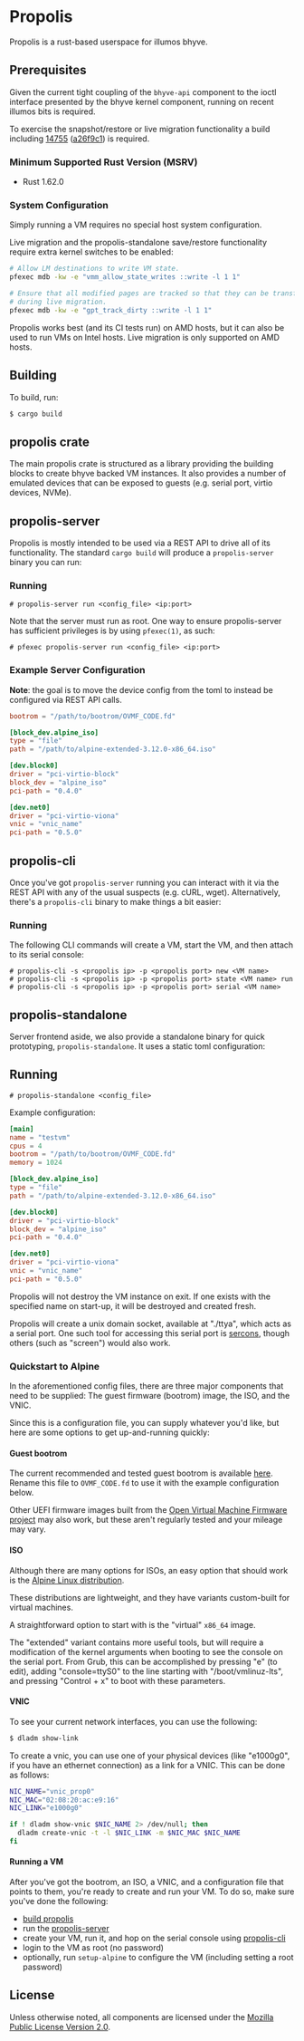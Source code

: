 # Propolis

Propolis is a rust-based userspace for illumos bhyve.

## Prerequisites

Given the current tight coupling of the `bhyve-api` component to the ioctl
interface presented by the bhyve kernel component, running on recent illumos
bits is required.

To exercise the snapshot/restore or live migration functionality a build
including [14755](https://www.illumos.org/issues/14755)
([a26f9c1](https://github.com/illumos/illumos-gate/commit/a26f9c149bc8e4c9206303674cdef16edec1ca70))
is required.

### Minimum Supported Rust Version (MSRV)

- Rust 1.62.0

### System Configuration

Simply running a VM requires no special host system configuration.

Live migration and the propolis-standalone save/restore functionality require
extra kernel switches to be enabled:

```bash
# Allow LM destinations to write VM state.
pfexec mdb -kw -e "vmm_allow_state_writes ::write -l 1 1"

# Ensure that all modified pages are tracked so that they can be transferred
# during live migration.
pfexec mdb -kw -e "gpt_track_dirty ::write -l 1 1"
```

Propolis works best (and its CI tests run) on AMD hosts, but it can also be used
to run VMs on Intel hosts. Live migration is only supported on AMD hosts.

## Building

To build, run:

```bash
$ cargo build
```

## propolis crate

The main propolis crate is structured as a library providing the building
blocks to create bhyve backed VM instances. It also provides a number of
emulated devices that can be exposed to guests (e.g. serial port, virtio
devices, NVMe).

## propolis-server

Propolis is mostly intended to be used via a REST API to drive all of its
functionality. The standard `cargo build` will produce a `propolis-server`
binary you can run:

### Running

```
# propolis-server run <config_file> <ip:port>
```

Note that the server must run as root. One way to ensure propolis-server has
sufficient privileges is by using `pfexec(1)`, as such:

```
# pfexec propolis-server run <config_file> <ip:port>
```

### Example Server Configuration

**Note**: the goal is to move the device config from the toml
to instead be configured via REST API calls.

```toml
bootrom = "/path/to/bootrom/OVMF_CODE.fd"

[block_dev.alpine_iso]
type = "file"
path = "/path/to/alpine-extended-3.12.0-x86_64.iso"

[dev.block0]
driver = "pci-virtio-block"
block_dev = "alpine_iso"
pci-path = "0.4.0"

[dev.net0]
driver = "pci-virtio-viona"
vnic = "vnic_name"
pci-path = "0.5.0"
```

## propolis-cli

Once you've got `propolis-server` running you can interact with it via the REST
API with any of the usual suspects (e.g. cURL, wget). Alternatively, there's a
`propolis-cli` binary to make things a bit easier:

### Running

The following CLI commands will create a VM, start the VM, and then attach to
its serial console:

```
# propolis-cli -s <propolis ip> -p <propolis port> new <VM name>
# propolis-cli -s <propolis ip> -p <propolis port> state <VM name> run
# propolis-cli -s <propolis ip> -p <propolis port> serial <VM name>
```

## propolis-standalone

Server frontend aside, we also provide a standalone binary for quick
prototyping, `propolis-standalone`. It uses a static toml configuration:

## Running

```
# propolis-standalone <config_file>
```

Example configuration:
```toml
[main]
name = "testvm"
cpus = 4
bootrom = "/path/to/bootrom/OVMF_CODE.fd"
memory = 1024

[block_dev.alpine_iso]
type = "file"
path = "/path/to/alpine-extended-3.12.0-x86_64.iso"

[dev.block0]
driver = "pci-virtio-block"
block_dev = "alpine_iso"
pci-path = "0.4.0"

[dev.net0]
driver = "pci-virtio-viona"
vnic = "vnic_name"
pci-path = "0.5.0"
```

Propolis will not destroy the VM instance on exit.  If one exists with the
specified name on start-up, it will be destroyed and created fresh.

Propolis will create a unix domain socket, available at "./ttya",
which acts as a serial port. One such tool for accessing this serial port is
[sercons](https://github.com/jclulow/vmware-sercons), though others (such as
"screen") would also work.

### Quickstart to Alpine

In the aforementioned config files, there are three major components
that need to be supplied: The guest firmware (bootrom) image, the ISO, and the
VNIC.

Since this is a configuration file, you can supply whatever you'd like, but here
are some options to get up-and-running quickly:

#### Guest bootrom

The current recommended and tested guest bootrom is available
[here](https://oxide-omicron-build.s3.amazonaws.com/OVMF_CODE_20220922.fd).
Rename this file to `OVMF_CODE.fd` to use it with the example configuration
below.

Other UEFI firmware images built from the [Open Virtual Machine Firmware
project](https://github.com/tianocore/tianocore.github.io/wiki/OVMF) may also
work, but these aren't regularly tested and your mileage may vary.

#### ISO

Although there are many options for ISOs, an easy option that
should work is the [Alpine Linux distribution](https://alpinelinux.org/downloads/).

These distributions are lightweight, and they have variants
custom-built for virtual machines.

A straightforward option to start with is the "virtual" `x86_64` image.

The "extended" variant contains more useful tools, but will require a
modification of the kernel arguments when booting to see the console on the
serial port.  From Grub, this can be accomplished by pressing "e" (to edit),
adding "console=ttyS0" to the line starting with "/boot/vmlinuz-lts", and
pressing "Control + x" to boot with these parameters.

#### VNIC

To see your current network interfaces, you can use the following:

```bash
$ dladm show-link
```

To create a vnic, you can use one of your physical devices
(like "e1000g0", if you have an ethernet connection) as a link
for a VNIC. This can be done as follows:

```bash
NIC_NAME="vnic_prop0"
NIC_MAC="02:08:20:ac:e9:16"
NIC_LINK="e1000g0"

if ! dladm show-vnic $NIC_NAME 2> /dev/null; then
  dladm create-vnic -t -l $NIC_LINK -m $NIC_MAC $NIC_NAME
fi
```

#### Running a VM

After you've got the bootrom, an ISO, a VNIC, and a configuration file that
points to them, you're ready to create and run your VM. To do so, make sure
you've done the following:
- [build propolis](#Building)
- run the [propolis-server](#propolis-server)
- create your VM, run it, and hop on the serial console using [propolis-cli](#propolis-cli)
- login to the VM as root (no password)
- optionally, run `setup-alpine` to configure the VM (including setting a root
  password)

## License

Unless otherwise noted, all components are licensed under the [Mozilla Public
License Version 2.0](LICENSE).
